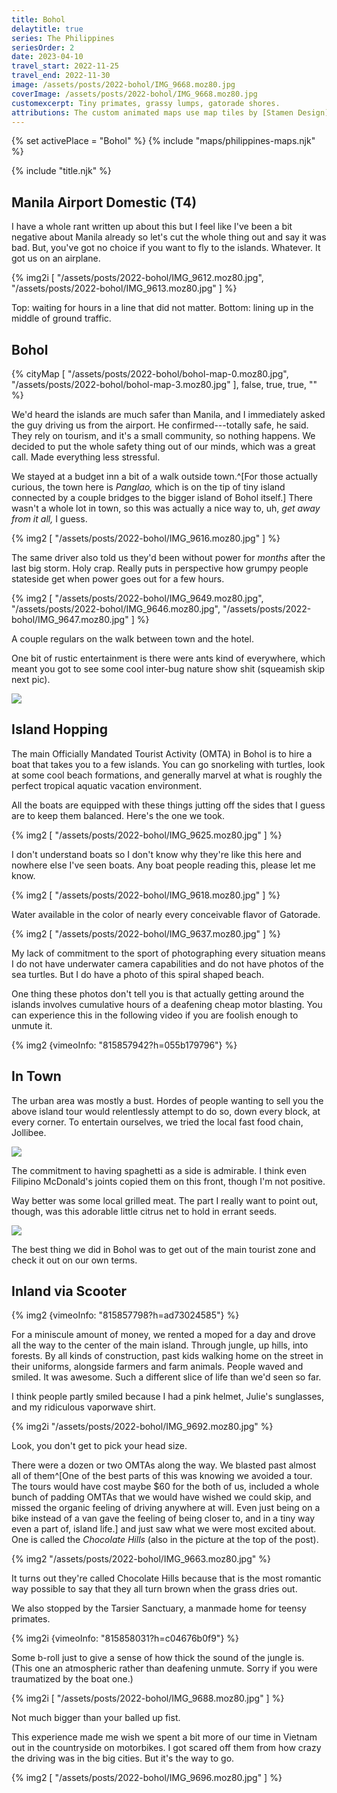 ```yaml
---
title: Bohol
delaytitle: true
series: The Philippines
seriesOrder: 2
date: 2023-04-10
travel_start: 2022-11-25
travel_end: 2022-11-30
image: /assets/posts/2022-bohol/IMG_9668.moz80.jpg
coverImage: /assets/posts/2022-bohol/IMG_9668.moz80.jpg
customexcerpt: Tiny primates, grassy lumps, gatorade shores.
attributions: The custom animated maps use map tiles by [Stamen Design](http://maps.stamen.com/) (CC BY 3.0). Country outline data from [DataHub](https://datahub.io/core/geo-countries) (PDDL), originally by [Natural Earth](https://www.naturalearthdata.com/) (public domain). Code to make the city maps is based off of [marceloprates/prettymaps](https://github.com/marceloprates/prettymaps/). Data for all maps &copy; OpenStreetMap contributors (ODbL).
---
```


<!-- image graveyard:
"/assets/posts/2022-bohol/IMG_9617.moz80.jpg",
-->

<!-- Video list:
 - [x] bohol-boat   [815857942?h=055b179796]
 - [x] bohol-bike   [815857798?h=ad73024585]
 - [x] bohol-jungle [815858031?h=c04676b0f9]
-->

{% set activePlace = "Bohol" %}
{% include "maps/philippines-maps.njk" %}

{% include "title.njk" %}

## Manila Airport Domestic (T4)

I have a whole rant written up about this but I feel like I've been a bit negative about Manila already so let's cut the whole thing out and say it was bad. But, you've got no choice if you want to fly to the islands. Whatever. It got us on an airplane.

{% img2i [
    "/assets/posts/2022-bohol/IMG_9612.moz80.jpg",
    "/assets/posts/2022-bohol/IMG_9613.moz80.jpg"
] %}

<p class="figcaption"><span class="b">Top:</span> waiting for hours in a line that did not matter. <span class="b">Bottom:</span> lining up in the middle of ground traffic.</p>

## Bohol

{% cityMap [
    "/assets/posts/2022-bohol/bohol-map-0.moz80.jpg",
    "/assets/posts/2022-bohol/bohol-map-3.moz80.jpg"
], false, true, true, "" %}

We'd heard the islands are much safer than Manila, and I immediately asked the guy driving us from the airport. He confirmed---totally safe, he said. They rely on tourism, and it's a small community, so nothing happens. We decided to put the whole safety thing out of our minds, which was a great call. Made everything less stressful.

We stayed at a budget inn a bit of a walk outside town.^[For those actually curious, the town here is _Panglao,_ which is on the tip of tiny island connected by a couple bridges to the bigger island of Bohol itself.] There wasn't a whole lot in town, so this was actually a nice way to, uh, _get away from it all,_ I guess.

{% img2 [
    "/assets/posts/2022-bohol/IMG_9616.moz80.jpg"
] %}

The same driver also told us they'd been without power for _months_ after the last big storm. Holy crap. Really puts in perspective how grumpy people stateside get when power goes out for a few hours.

{% img2 [
    "/assets/posts/2022-bohol/IMG_9649.moz80.jpg",
    "/assets/posts/2022-bohol/IMG_9646.moz80.jpg",
    "/assets/posts/2022-bohol/IMG_9647.moz80.jpg"
] %}

<p class="figcaption">A couple regulars on the walk between town and the hotel.</p>

One bit of rustic entertainment is there were ants kind of everywhere, which meant you got to see some cool inter-bug nature show shit (squeamish skip next pic).

![](/assets/posts/2022-bohol/IMG_9642.moz80.jpg)

## Island Hopping

The main Officially Mandated Tourist Activity (OMTA) in Bohol is to hire a boat that takes you to a few islands. You can go snorkeling with turtles, look at some cool beach formations, and generally marvel at what is roughly the perfect tropical aquatic vacation environment.

All the boats are equipped with these things jutting off the sides that I guess are to keep them balanced. Here's the one we took.

{% img2 [
    "/assets/posts/2022-bohol/IMG_9625.moz80.jpg"
] %}

<p class="figcaption">I don't understand boats so I don't know why they're like this here and nowhere else I've seen boats. Any boat people reading this, please let me know.</p>

{% img2 [
    "/assets/posts/2022-bohol/IMG_9618.moz80.jpg"
] %}

<p class="figcaption">Water available in the color of nearly every conceivable flavor of Gatorade.</p>

{% img2 [
    "/assets/posts/2022-bohol/IMG_9637.moz80.jpg"
] %}

<p class="figcaption">My lack of commitment to the sport of photographing every situation means I do not have underwater camera capabilities and do not have photos of the sea turtles. But I do have a photo of this spiral shaped beach.</p>

One thing these photos don't tell you is that actually getting around the islands involves cumulative hours of a deafening cheap motor blasting. You can experience this in the following video if you are foolish enough to unmute it.

{% img2 {vimeoInfo: "815857942?h=055b179796"} %}

## In Town

The urban area was mostly a bust. Hordes of people wanting to sell you the above island tour would relentlessly attempt to do so, down every block, at every corner. To entertain ourselves, we tried the local fast food chain, Jollibee.

![](/assets/posts/2022-bohol/IMG_9640.moz80.jpg)

<p class="figcaption">The commitment to having spaghetti as a side is admirable. I think even Filipino McDonald's joints copied them on this front, though I'm not positive.</p>

Way better was some local grilled meat. The part I really want to point out, though, was this adorable little citrus net to hold in errant seeds.

![](/assets/posts/2022-bohol/IMG_9702.moz80.jpg)

The best thing we did in Bohol was to get out of the main tourist zone and check it out on our own terms.

## Inland via Scooter

{% img2 {vimeoInfo: "815857798?h=ad73024585"} %}

For a miniscule amount of money, we rented a moped for a day and drove all the way to the center of the main island. Through jungle, up hills, into forests. By all kinds of construction, past kids walking home on the street in their uniforms, alongside farmers and farm animals. People waved and smiled. It was awesome. Such a different slice of life than we'd seen so far.

I think people partly smiled because I had a pink helmet, Julie's sunglasses, and my ridiculous vaporwave shirt.

{% img2i "/assets/posts/2022-bohol/IMG_9692.moz80.jpg" %}

<p class="figcaption">Look, you don't get to pick your head size.</p>

There were a dozen or two OMTAs along the way. We blasted past almost all of them^[One of the best parts of this was knowing we avoided a tour. The tours would have cost maybe $60 for the both of us, included a whole bunch of padding OMTAs that we would have wished we could skip, and missed the organic feeling of driving anywhere at will. Even just being on a bike instead of a van gave the feeling of being closer to, and in a tiny way even a part of, island life.] and just saw what we were most excited about. One is called the _Chocolate Hills_ (also in the picture at the top of the post).

{% img2 "/assets/posts/2022-bohol/IMG_9663.moz80.jpg" %}

<p class="figcaption">It turns out they're called Chocolate Hills because that is the most romantic way possible to say that they all turn brown when the grass dries out.</p>

We also stopped by the Tarsier Sanctuary, a manmade home for teensy primates.

{% img2i {vimeoInfo: "815858031?h=c04676b0f9"} %}

<p class="figcaption">Some b-roll just to give a sense of how thick the sound of the jungle is. (This one an atmospheric rather than deafening unmute. Sorry if you were traumatized by the boat one.)</p>

{% img2i [
    "/assets/posts/2022-bohol/IMG_9688.moz80.jpg"
] %}

<p class="figcaption">Not much bigger than your balled up fist.</p>

This experience made me wish we spent a bit more of our time in Vietnam out in the countryside on motorbikes. I got scared off them from how crazy the driving was in the big cities. But it's the way to go.

{% img2 [
    "/assets/posts/2022-bohol/IMG_9696.moz80.jpg"
] %}
